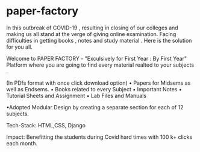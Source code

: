 # paper-factory
 
In this outbreak of COVID-19 , resulting in closing of our
colleges and making us all stand at the verge of giving online
examination. Facing difficulties in getting books , notes and
study material . Here is the solution for you all.

Welcome to
PAPER FACTORY - "Exculsively for First Year : By First Year"
Platform where you are going to find every material realted to
your subjects .

(In PDfs format with once click download option)
• Papers for Midsems as well as Endsems.
• Books related to every Subject
• Important Notes
• Tutorial Sheets and Assignment
• Lab Files and Manuals

•Adopted Modular Design by creating a separate section for each of
12 subjects.

Tech-Stack: HTML,CSS, Django

Impact: Benefitting the students during Covid hard times with 100
k+ clicks each month.
